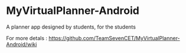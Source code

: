 # MyVirtualPlanner-Android
A planner app designed by students, for the students

For more detals : https://github.com/TeamSevenCET/MyVirtualPlanner-Android/wiki
